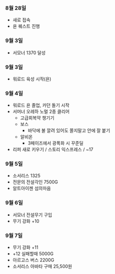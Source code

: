 ### 8월 28일
* 새로 접속
* 욘 퀘스트 진행

### 9월 3일
* 서모너 1370 달성

### 9월 3일
* 워로드 육성 시작(욘)

### 9월 4일
* 워로드 욘 졸업, 카던 돌기 시작
* 서머너 오레하 노멀 2종 클리어
  * 고급회복약 챙기기
  * 보스
    * 바닥에 불 깔려 있어도 쫄지말고 안에 잘 붙기
  * 알비온
    * 3페이즈에서 광폭화 시 꾸준딜
* 리퍼 새로 키우기 / 스토리 익스프레스 / ~17

### 9월 5일
* 소서리스 1325
* 전문의 전설각인 7500G
* 알트아이젠 섬의마음

### 9월 6일
* 서모너 전설무기 구입
* 무기 강화 +10

### 9월 7일
* 무기 강화 +11
* +12 실패할때 5000G 
* 아르고스 버스 2200G
* 소서리스 아바타 구매 25,500원
